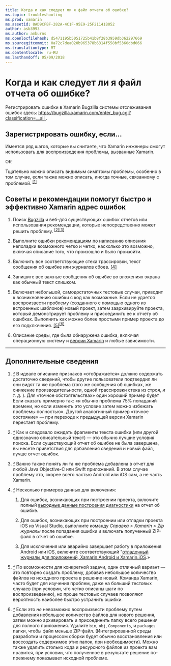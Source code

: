 ```yaml
---
title: Когда и как следует ли я файл отчета об ошибке?
ms.topic: troubleshooting
ms.prod: xamarin
ms.assetid: 8AD9CFBF-282A-4C1F-95E9-25F21141B052
author: asb3993
ms.author: amburns
ms.openlocfilehash: d5471195b5051725b41b8f28b3959db362297669
ms.sourcegitcommit: 0a72c7dea020b965378b6314f558bf5360dbd066
ms.translationtype: MT
ms.contentlocale: ru-RU
ms.lasthandoff: 05/09/2018
---
```

# <a name="when-and-how-should-i-file-a-bug-report"></a>Когда и как следует ли я файл отчета об ошибке?


Регистрировать ошибки в Xamarin Bugzilla системы отслеживания ошибок здесь: [ https://bugzilla.xamarin.com/enter_bug.cgi?classification=__all ](https://bugzilla.xamarin.com/enter_bug.cgi?classification=__all).

## <a name="file-a-bug-if"></a>Зарегистрировать ошибку, если...


Имеется ряд шагов, которые вы считаете, что Xamarin инженеры смогут использовать для воспроизведения проблемы, вызванные Xamarin.

OR

Тщательно можно описать видимым симптомы проблемы, особенно в том случае, если также можно описать, иногда точные, связанному с проблемой. <sup> [[1]](#note-1)</sup>


## <a name="best-practices-to-help-xamarin-address-bugs-quickly-and-efficiently"></a>Советы и рекомендации помогут быстро и эффективно Xamarin адрес ошибок


1. <a name="ref-1" />Поиск [Bugzilla](https://bugzilla.xamarin.com/query.cgi?format=specific&amp;bug_status=__all__) и веб-для существующих ошибок отчетов или использования рекомендации, которые непосредственно может решить проблему.<sup> [[2]](#note-2)</sup><sup>[[3]](#note-3)</sup>

1. <a name="ref-2" />Выполните [ошибки рекомендациям по написанию](https://bugzilla.xamarin.com/page.cgi?id=bug-writing.html) описания неполадки возможного четко и четко, насколько это возможно, включая описание того, что произошло и было произойти.

1. <a name="ref-3" />Включить все соответствующие стека трассировки, текст сообщения об ошибке или журналов сбоев. <sup>[[4]](#note-4)</sup>

1. <a name="ref-4" />Запишите все важные сообщения об ошибке во вложениях экрана как обычный текст слишком.

1. <a name="ref-5" />Включает небольшой, самодостаточных тестовые случаи, приводит к возникновению ошибки с код как возможные.  Если не удается воспроизвести проблему (созданного с помощью одного из встроенных шаблонов) новый проект, затем заархивируйте проекта, который демонстрирует проблему и присоединить ее к отчету об ошибках.  Выполнить как можно более простыми пример проекта до его подключения. <sup> [[5]](#note-5)</sup><sup>[[6]](#note-6)</sup>

1. <a name="ref-6" />Описание среды, где была обнаружена ошибка, включая операционную систему и [версии Xamarin](~/cross-platform/troubleshooting/questions/version-logs.md) и любые зависимости.

---

## <a name="additional-details"></a>Дополнительные сведения

1. <a name="note-1" />[*^*](#ref-1) В идеале описание признаков «отображается» должно содержать достаточно сведений, чтобы другие пользователи подтвердил ли они видят та же проблема (того же сообщения об ошибках, же снижение производительности, одной трассировки стека из строя, _и т. д._ ). Для «точное обстоятельствах» один хороший пример будет Если сказать примерно так: «я обычно проблема 75% попаданий времени, но если изменить это условие затем можно избежать проблемы полностью». Другой аналогичный пример «точное состояние» — при переходе к предыдущей версии Xamarin перестает проблему.

1. <a name="note-2" />[*^*](#ref-2) Как и следовало ожидать фрагменты текста ошибки (или другой однозначно описательный текст) — это обычно лучшие условия поиска. Если существующий отчет об ошибке не была завершена, вы несете приветствия для добавления сведений и новый файл, лучше отчет ошибок.

1. <a name="note-3" />[*^*](#ref-3) Важно также понять ли та же проблема добавлена в отчет для любой Java Objective-C или Swift приложений. В этом случае проблему это, скорее всего частью Android или iOS сам, а не часть Xamarin.

1. <a name="note-4" />[*^*](#ref-4) Несколько примеров данных для включения:

    1. Для ошибок, возникающих при построении проекта, включите полный [выходные данные построения диагностики](~/android/troubleshooting/troubleshooting.md#Diagnostic_MSBuild_Output) на отчет об ошибке.
    
    1. Для ошибок, возникающих при построении или отладки проекта iOS из Visual Studio, выполните команду _Справка > Xamarin > Zip журналы_ после попадания ошибки и включать полученный ZIP-файл в отчет об ошибке.
    
    1. Для исключения или аварийно завершает работу в приложения Android или iOS, включите соответствующий "[отладочный журналы для приложений, Xamarin.Android и Xamarin.iOS](~/cross-platform/troubleshooting/questions/version-logs.md#debug-logs-for-xamarin-apps).»

1. <a name="note-5" />[*^*](#ref-5) По возможности для конкретной задачи, один отличный вариант — это повторно создать проблему, добавив небольшое количество файлов из исходного проекта в решение новый. Команда Xamarin, часто будет для изучения проблем, даже на больший тестовых случаев (при условии, что четко описаны шаги по воспроизведению), но проще тестовых случаев позволяют вероятность наиболее быстро устранить ошибки.


1. <a name="note-6" />[*^*](#ref-6) Если это _не_ невозможно воспроизвести проблему путем добавления небольшое количество файлов для нового решения, затем можно архивировать и присоединить папку всего решения для полного приложения. Удалите `bin`, `obj`, `Components`, и `packages` папки, чтобы файл меньше ZIP-файл. (Интегрированной среды разработки и процессом сборки будет обычно восстановления или воссоздать содержимое этих папок, при необходимости). Можно также удалить столько кода и ресурсного файлов из проекта вам нравится, при условии, что полученное в результате решение по-прежнему показывает исходной проблеме.

